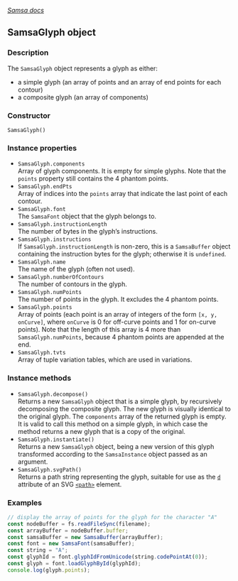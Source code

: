 [_Samsa docs_](index.md)

## SamsaGlyph object

### Description

The `SamsaGlyph` object represents a glyph as either:
* a simple glyph (an array of points and an array of end points for each contour)
* a composite glyph (an array of components)

### Constructor

`SamsaGlyph()`

### Instance properties

* `SamsaGlyph.components`  
Array of glyph components. It is empty for simple glyphs. Note that the `points` property still contains the 4 phantom points.
* `SamsaGlyph.endPts`  
Array of indices into the `points` array that indicate the last point of each contour.
* `SamsaGlyph.font`  
The `SamsaFont` object that the glyph belongs to.
* `SamsaGlyph.instructionLength`  
The number of bytes in the glyph’s instructions.
* `SamsaGlyph.instructions`  
If `SamsaGlyph.instructionLength` is non-zero, this is a `SamsaBuffer` object containing the instruction bytes for the glyph; otherwise it is `undefined`.
* `SamsaGlyph.name`  
The name of the glyph (often not used).
* `SamsaGlyph.numberOfContours`  
The number of contours in the glyph.
* `SamsaGlyph.numPoints`  
The number of points in the glyph. It excludes the 4 phantom points.
* `SamsaGlyph.points`  
Array of points (each point is an array of integers of the form `[x, y, onCurve]`, where `onCurve` is 0 for off-curve points and 1 for on-curve points). Note that the length of this array is 4 more than `SamsaGlyph.numPoints`, because 4 phantom points are appended at the end.
* `SamsaGlyph.tvts`  
Array of tuple variation tables, which are used in variations.

### Instance methods
* `SamsaGlyph.decompose()`  
Returns a new `SamsaGlyph` object that is a simple glyph, by recursively decomposing the composite glyph. The new glyph is visually identical to the original glyph. The `components` array of the returned glyph is empty. It is valid to call this method on a simple glyph, in which case the method returns a new glyph that is a copy of the original.
* `SamsaGlyph.instantiate()`  
Returns a new `SamsaGlyph` object, being a new version of this glyph transformed according to the `SamsaInstance` object passed as an argument.
* `SamsaGlyph.svgPath()`  
Returns a path string representing the glyph, suitable for use as the [`d`](https://developer.mozilla.org/en-US/docs/Web/SVG/Attribute/d) attribute of an SVG [`<path>`](https://developer.mozilla.org/en-US/docs/Web/SVG/Element/path) element.

### Examples

```javascript
// display the array of points for the glyph for the character "A"
const nodeBuffer = fs.readFileSync(filename);
const arrayBuffer = nodeBuffer.buffer;
const samsaBuffer = new SamsaBuffer(arrayBuffer);
const font = new SamsaFont(samsaBuffer);
const string = "A";
const glyphId = font.glyphIdFromUnicode(string.codePointAt(0));
const glyph = font.loadGlyphById(glyphId);
console.log(glyph.points);
```
